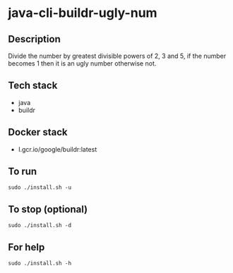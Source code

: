 # java-cli-buildr-ugly-num

## Description
Divide the number by greatest divisible powers of 2, 3 and 5, if the number becomes 1 then it is an ugly number otherwise not.

## Tech stack
- java
- buildr

## Docker stack
- l.gcr.io/google/buildr:latest

## To run
`sudo ./install.sh -u`

## To stop (optional)
`sudo ./install.sh -d`

## For help
`sudo ./install.sh -h`